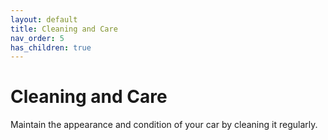 ```yaml
---
layout: default
title: Cleaning and Care
nav_order: 5
has_children: true
---
```


# Cleaning and Care

Maintain the appearance and condition of your car by cleaning it regularly.